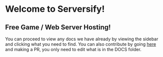 # Welcome to Serversify!

## Free Game / Web Server Hosting!

You can proceed to view any docs we have already by viewing the sidebar and clicking what you need to find. You can also contribute by going [here](https://github.com/serversify/docs) and making a PR, you only need to edit what is in the DOCS folder.
